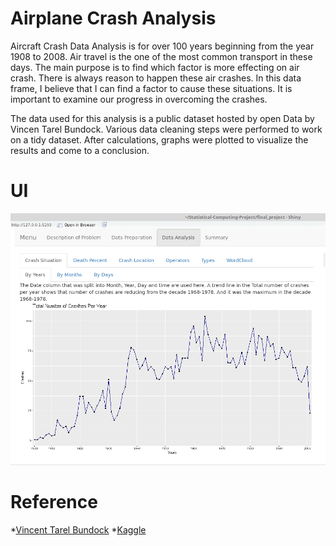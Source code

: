# Airplane Crash Analysis
Aircraft Crash Data Analysis is for over 100 years beginning from the year 1908 to 2008. Air travel is the one of
the most common transport in these days. The main purpose is to find which factor is more effecting on air crash.
There is always reason to happen these air crashes. In this data frame, I believe that I can find a factor to cause these
situations. It is important to examine our progress in overcoming the crashes.

The data used for this analysis is a public dataset hosted by open Data by Vincen Tarel Bundock. Various data
cleaning steps were performed to work on a tidy dataset. After calculations, graphs were plotted to visualize the
results and come to a conclusion.

# UI
![alt text](https://github.com/demirmeltem/Statistical-Computing-Project/blob/master/shiny.png "Shiny Look")

# Reference
  *[Vincent Tarel Bundock](https://vincentarelbundock.github.io/Rdatasets/doc/gamclass/airAccs.html)
  *[Kaggle](https://www.kaggle.com/saurograndi/airplane-crashes-since-1908)
